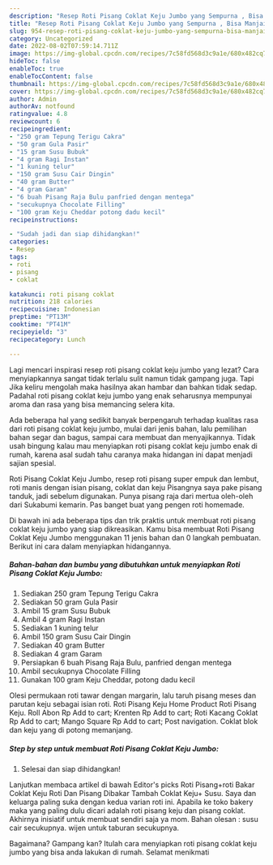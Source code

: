 ```yaml
---
description: "Resep Roti Pisang Coklat Keju Jumbo yang Sempurna , Bisa Manjain Lidah"
title: "Resep Roti Pisang Coklat Keju Jumbo yang Sempurna , Bisa Manjain Lidah"
slug: 954-resep-roti-pisang-coklat-keju-jumbo-yang-sempurna-bisa-manjain-lidah
category: Uncategorized
date: 2022-08-02T07:59:14.711Z
image: https://img-global.cpcdn.com/recipes/7c58fd568d3c9a1e/680x482cq70/roti-pisang-coklat-keju-jumbo-foto-resep-utama.jpg
hideToc: false
enableToc: true
enableTocContent: false
thumbnail: https://img-global.cpcdn.com/recipes/7c58fd568d3c9a1e/680x482cq70/roti-pisang-coklat-keju-jumbo-foto-resep-utama.jpg
cover: https://img-global.cpcdn.com/recipes/7c58fd568d3c9a1e/680x482cq70/roti-pisang-coklat-keju-jumbo-foto-resep-utama.jpg
author: Admin
authorAv: notfound
ratingvalue: 4.8
reviewcount: 6
recipeingredient:
- "250 gram Tepung Terigu Cakra"
- "50 gram Gula Pasir"
- "15 gram Susu Bubuk"
- "4 gram Ragi Instan"
- "1 kuning telur"
- "150 gram Susu Cair Dingin"
- "40 gram Butter"
- "4 gram Garam"
- "6 buah Pisang Raja Bulu panfried dengan mentega"
- "secukupnya Chocolate Filling"
- "100 gram Keju Cheddar potong dadu kecil"
recipeinstructions:

- "Sudah jadi dan siap dihidangkan!"
categories:
- Resep
tags:
- roti
- pisang
- coklat

katakunci: roti pisang coklat 
nutrition: 218 calories
recipecuisine: Indonesian
preptime: "PT13M"
cooktime: "PT41M"
recipeyield: "3"
recipecategory: Lunch

---
```



Lagi mencari inspirasi resep roti pisang coklat keju jumbo yang lezat? Cara menyiapkannya sangat tidak terlalu sulit namun tidak gampang juga. Tapi Jika keliru mengolah maka hasilnya akan hambar dan bahkan tidak sedap. Padahal roti pisang coklat keju jumbo yang enak seharusnya mempunyai aroma dan rasa yang bisa memancing selera kita.


Ada beberapa hal yang sedikit banyak berpengaruh terhadap kualitas rasa dari roti pisang coklat keju jumbo, mulai dari jenis bahan, lalu pemilihan bahan segar dan bagus, sampai cara membuat dan menyajikannya. Tidak usah bingung kalau mau menyiapkan roti pisang coklat keju jumbo enak di rumah, karena asal sudah tahu caranya maka hidangan ini dapat menjadi sajian spesial.

Roti Pisang Coklat Keju Jumbo, resep roti pisang super empuk dan lembut, roti manis dengan isian pisang, coklat dan keju Pisangnya saya pake pisang tanduk, jadi sebelum digunakan. Punya pisang raja dari mertua oleh-oleh dari Sukabumi kemarin. Pas banget buat yang pengen roti homemade.


Di bawah ini ada beberapa tips dan trik praktis untuk membuat roti pisang coklat keju jumbo yang siap dikreasikan. Kamu bisa membuat Roti Pisang Coklat Keju Jumbo menggunakan 11 jenis bahan dan 0 langkah pembuatan. Berikut ini cara dalam menyiapkan hidangannya.

<!--inarticleads1-->

##### Bahan-bahan dan bumbu yang dibutuhkan untuk menyiapkan Roti Pisang Coklat Keju Jumbo:

1. Sediakan 250 gram Tepung Terigu Cakra
1. Sediakan 50 gram Gula Pasir
1. Ambil 15 gram Susu Bubuk
1. Ambil 4 gram Ragi Instan
1. Sediakan 1 kuning telur
1. Ambil 150 gram Susu Cair Dingin
1. Sediakan 40 gram Butter
1. Sediakan 4 gram Garam
1. Persiapkan 6 buah Pisang Raja Bulu, panfried dengan mentega
1. Ambil secukupnya Chocolate Filling
1. Gunakan 100 gram Keju Cheddar, potong dadu kecil


Olesi permukaan roti tawar dengan margarin, lalu taruh pisang meses dan parutan keju sebagai isian roti. Roti Pisang Keju Home Product Roti Pisang Keju. Roll Abon Rp Add to cart; Krenten Rp Add to cart; Roti Kacang Coklat Rp Add to cart; Mango Square Rp Add to cart; Post navigation. Coklat blok dan keju yang di potong memanjang. 

<!--inarticleads2-->

##### Step by step untuk membuat Roti Pisang Coklat Keju Jumbo:


1. Selesai dan siap dihidangkan!

Lanjutkan membaca artikel di bawah Editor&#39;s picks Roti Pisang+roti Bakar Coklat Keju Roti Dan Pisang Dibakar Tambah Coklat Keju+ Susu. Saya dan keluarga paling suka dengan kedua varian roti ini. Apabila ke toko bakery maka yang paling dulu dicari adalah roti pisang keju dan pisang coklat. Akhirnya inisiatif untuk membuat sendiri saja ya mom. Bahan olesan : susu cair secukupnya. wijen untuk taburan secukupnya. 

Bagaimana? Gampang kan? Itulah cara menyiapkan roti pisang coklat keju jumbo yang bisa anda lakukan di rumah. Selamat menikmati
